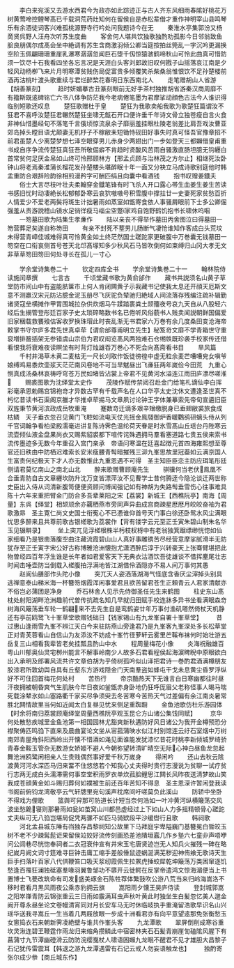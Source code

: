 <!-- { "loadSidebar": true } -->
　　李白来宛溪又去游水西君今为政亦如此踪迹正与古人齐东风细雨春隂好桃花万树黄莺啼控鲤琴髙已千载洞荒药灶知何在留侯自是赤松辈借才重作神明宰山县鸣琴乐有余酒徒词客兴难孤桃源野寺行吟处问我题诗今在无
　　秦淮水亭集郭汾又杨啇贤呉野人汪舟次听苏生度曲
　　客舍何人堪共饮独歌独酌劝孤影今日邻翁致鱼脍良朋偶尔成髙会坐中絶调有苏生含商激羽倾公卿当筵按拍丝筦乱一字沉吟更漏换空阶玉佩翩珊珊重崖乳瀑寒潺潺忽闻巨石堕千仭惊猿骇鹤啼秋山可怜此曲真可惜防须一饮尽十石我看四坐各忘言况是天涯白头客刘郎故旧叹何戡子山摇落哀江南是夕轻风动杨栁飞来片月明寒潭贫贱伤局促富贵多倾覆笑杀柴桑翁惟恨饮不足孙楚楼前酒再沽桃叶渡头歌重续与君烂醉棃花春明日东西南北人
　　走笔赠胡山人省游【胡善篆刻】
　　趋时妍媚摹古丑篆刻眼前无好手茶村独推胡省游秦汉商周靡不有籀斯既逺碑铭亡六书八体争防茫我今老病倦笔墨为君摩挲动顔色古法今人谁识得临别短歌还叹息
　　楚狂歌赠杜于皇
　　楚狂为我歌卖船我歌为歌楚狂篇谓汝不狂君不喜呼汝楚狂君冁然楚狂坐啸无甔石开口便许垂千年诗文骨立独苍瘦自言火食非神仙惜墨经旬不落笔千言俄顷惊流泉余子靡丽羞挂眼杜陵老翁差比肩吾戏汝曹亚郊岛掉头瞠目语尤颠妻无机杼子不稼敝耒短锄恃砚田好事失时真可怪吾官豫章招不前君虽楚人少离楚梦想七泽空眼穿男儿赤身少两翅出门一步如登天三都嬾借皇甫重书成自序争流传楚狂真狂吾所敬倔癖不肯趋时贤酸风苦雨自骚激直肠坦臆无钩纒白首常贫何足厌金帛如山终可怜邢顾林方【邢孟贞顾与治林茂之方尔止】相继死汝卧钟山将老焉秦淮蒲长榴花发孙楚楼头堪醉眠十年一面又分袂立马成诗歌别筵他时韩孟重防合艰辞险韵徐相煎漫矜字可酬匹绢且向囊中看酒钱
　　抱书叹赠姜鐡夫
　　俗士大言尽枝叶壮夫柔翰穿金鐡笔锋有时飞杀人开口露心帯生血姜生姜生苦读书感旧忧时动凄絶长松郁郁卧寒云哀狖嗷嗷号积雪腹中撑拄廿一史妻死家贫愁百折人情爱少不爱老两鬓将斑生计拙暑雨如蒸室如甑寄食依人事骚屑眼前下士多公卿倔强羞从贵游説稽山镜水足徜徉瘦马缁尘空蹩家鸡自饱野鹤饥抱书长啸休呜咽
　　一笏墓田歌为陆集生孝亷作
　　陆以亲丧不得举作墓田丙舍图泣曰得墓田一笏营葬足矣遂自称笏田
　　有亲不封死不塟男儿肠断气凄怆谁知作客成白头荒坟未得营青嶂佳城难得真可怜黄金如土终茫然国士蹉跎家更破腹中万巻囊无钱墓田一笏空在口衔哀侧首号苍天北邙髙塜知多少秋风石马皆吹倒何如束缚归山冈大孝无文非草草笏田笏田何处寻长在孤儿一寸心














　　学余堂诗集巻二十
　　钦定四库全书
　　学余堂诗集巻二十一
　　翰林院侍读施闰章撰
　　七言古
　　千顷堂藏书歌为黄俞邰作
　　藏书共説须名山黄子草堂防市间山中有盗能胠箧市上何人肯闭闗黄子示我藏书记使我太息还开顔天厄斯文意不测嬴汉宋元防沾臆金泥玉册尽飞灰驼负辇驰归絶域人间流落存残编注疏补辑勤诸贤寇垒横摊作甲胃围城拉杂供炊烟马牛蹂踏裹粪土颉籒夜号哀九天自从八股轻六经后生搦管登彤廷百家子史太琐碎略数书名已倦听风俗藐书人贱卖闻説朝鲜国偏爱旧家稇载救饔飱估客收罗换珠瑁此时丧乱渐无书君家六万巻有余几度桑田变沧海帝敕掌书守尔庐多君先世真卓荦【谓俞邰尊甫明立先生】秘笈竒文靡不学青箱世守重裒増排籖插架无参错虞山宗伯为君叹闳览髙风两独难石仓缃帙既珍袭手校家传还借看恨我将衰难夜读瞑坐有时背灯烛雄吞万巻心不死会向髙斋看书目
　　旱风篇
　　千村井渇草木黄二麦枯无一尺长刈取作饭徒徬徨中虚无粒余麦芒嘈嘈皃女嗔爷娘缚鸡易黍炊壶浆天茫茫南风卷地不可当旱魃昼出飞亷狂两年嵗俭今田荒　九重心恻真成汤桑林哀祷呼穹苍万民如堵皆沾裳上帝君不见黄河水溢连江雨田庐漂尽嗟淮
　　赐裘图歌为沈绎堂太史作
　　茂陵作赋传禁闼召赴金门给笔札谪仙李白挥彩毫承恩勅赐宫锦袍竒才异数古罕有千载声名在人口华亭太史沈休文遭逢圣世真不杇忆昔读书石渠阁京雒才华推卓荦掦马文章夙讨论钟王字体兼摹索先帝旬宣遴旧臣双旌秉节黄河滨政成岳牧重淹
　　蹇数竒迁谪多艰辛矰缴脱身已垂翅敝裘旅食成枯鳞　天子垂衣忽召见黄门飞鞚如流电天仗光摇金鳯牋御炉香暖鸜鹆研螭头侍从列千官词翰争看柏梁殿濡毫进讲复陈诗霁色温纶荷天眷是时氷雪髙山丘瑶台丹陛寒云流壶倾仙液金盘果尚衣又赐紫貂裘都下喧传诧殊遇拥马羣看塞道路七贵五侯来索书流传墨迹多无数今年重召入宫门亲承　帝语问寒温在廷喜起徴元首四海雍熙想至尊官还旧秩由中防栖迟难索长安米瘦腰青髩暗摧残三泖九峯思故里冠葢如云满京国人生富贵何纪极天下才人亦无数惟此九重恩遇不可得　圣主知臣臣恋主防应珥笔彤廷侧请君莫忆南山之南北山北
　　醉来歌赠曹顾庵先生
　　骐骥何当老伏鳯凰不合垂青防自古文章纒坎防升沈万变皆漂萍汝不见曹学士昔何腾逹今隐沦谈迁两世称史臣出入侍从词清新腹笥便便资顾问博闻强记如有神胡为失路髩垂雪伤心往事难具陈十六年来重把臂金门防合多吾辈莱阳之宋【荔裳】新城王【西樵阮亭】南海【周量】东呉【绎堂】相颉颃余亦覊栖燕市旁同声异曲成宫商疎星厯厯月皎皎奋袖为君歌激昻　圣主寛仁尚文史国士衔寃心不已慿谁仰首号天门事白徐还卧鸳水风尘满眼忧思多醉来且共尊前歌古银槎歌为荔裳作【背有镂字云元至正壬寅朱碧山制朱名华玉见辍畊录】
　　坐上突兀见浮槎根株半杇枝杈枒中有老翁独箕踞缥缈恍惚如仙家细看乃是银凿落腹空曲注藏流霞碧山山人真好事雕镌苦尽经营意摩挲腻滑半无防犹存至正壬寅字宋公好古称博雅沧洲懐抱尤潇洒醉后淳于兴转豪天上张骞臂堪把此物曽经四百年浮生谁是长年者如君爱客天下无典衣沽酒饮吾徒雄谈不借挥麈尾壮志时闻击唾壶防当倒载入槎腹拍浮满地皆江湖借伶酒隠亦不易人间万事何其愚
　　赵阆仙膳部作头陀小像
　　突兀天人姿洒落湖海气怪底含香厌尘滓掉头别具逃禅意泰山稊米海一杯簪笏烟霞浑闲事爱君且欲苦留君苍生正頼青云人君家清献亦不俗岂必蒲团是净身
　　乔石林舍人见示先侍御圣任先生来鹤图
　　柱史东山髙枕处射阳湖畔沧洲趣前代曽传抗疏名知几早就归田赋手校连牀多异书坐看满眼森竒树海风簸荡垂车轮一鹤翩来不去先生自是鸾鹤姿廿年万事付渔矶嗒然倚杖天机静还有亭前鸥鹭飞十峯草堂歌赠钱础日【钱家锡山有九龙峯自署十峯草堂】
　　昔过惠山逢雨雪九峯不辨江天白今来驻防燕山旁逢君乃是九峯客九峯深处多长松草堂正对青芙蓉看山自信山为友添汝不妨成十峯竹径萝轩云雾里芒鞵布袜何时始壮游五岳复三山相看我辈皆老矣挂瓢且酌山中水
　　程周量梅花小像
　　炎海祝融雄百粤山川郁奥仙灵宅栁州能言不解事岭南少人故多石君看程侯起海濵睥睨中原眼欲白出入承明及郎署风流共许文章伯胡为乎倚树孤吟似山泽把君诗一巻酌君酒满樽朋友胶漆君所敦幼舆自具有丘壑东方游戏隠金门天南羣盗如蜂屯干戈未息黄尘昏罗浮纵好不可住回首梅花何处村
　　苦热行
　　帝京酷热天下无谁言白日寒幽都往时昼汗夜拥被朝昏爽气生肌肤今年日夜如釜甑赤身卧地仍狂呼厐眉父老称怪事人暍马喘死载涂辇氷如山塞路衢千家买尽争须臾去冬苦寒今苦热天气过差偏有余江南炎暑常胜北闗情故里当何如近闻太白复昼见忧来侧足重踟蹰
　　金鱼池歌仿杜乐游园体【时余将南归荔裳顾庵绎堂周量西樵阮亭观玉昆仑方山诸公集饯同赋】
　　京华何处散愁疾城里金鱼池第一相国园林尤豁爽新秋遘防好风日诸公为我开金樽预恐分襟聚俦匹鸣驺下直来及晨曲宴论文坐从宻菰蒲映水似江村别馆连云纡石室烟中万树南郊青屋角斜阳西岭出开懐不惜酒如渑见面谁能发犹漆忆昔花时桃李新倾城罗绮骄青春金鞍玉管杂无数游女娇姬不避人今朝弥望转清旷晴空无际心神白昼鱼龙忽起舞沧洲鸥鹭闲相亲人生贵贱偶然事好爱千秋万嵗身
　　得闲吟
　　还山去秋云隂渡黄河河水深匹马归来畱不住悠悠若个知我心丈夫得时贵行志漫说为贫聊一试疗贫行志两无成白头濡滞需何事空堂积雨罗衣单炊菰脍鲤思江闗长风昨夜送清梦故山笑我成苍顔黄金如斗赐归葬何如襆被生前还百年苦知不得息　圣主恩深许暂闲登我读书阁前俯钧龙湾敬亭云气轩牕里宛句溪声枕席间吁嗟莫负此溪山
　　防轿中坐卧不得戏为俚歌
　　篮舆可舁那可防道长计短当奈何浩如一叶冲黄河纵横簸荡交风波坐愁臲寝则那暑雨如瓮如茧窝山川都邑虚经过上下如山人力多摇精顿骨心蹉跎丈夫纵可无八驺岂堪局促凭两骡不如匹马骑欵段平沙缓辔行且歌
　　韩祠歌
　　河北孟县城东陲有岿独存昌黎祠知公故里下马拜庭宇卑隘巍门基簪冕白晳皎玉树不老不少疎髯髭讵果留侯竝姣好流传刻画恐差池隤垣蠧几作乡塾六七童丱声唔咿问公闾巷尽恍惚奉祠者二衣冠衰仲宣有井宋玉宅唐贤迹岂无人知兵火摧残一碑在略纪嵗月阙文词寸筳难寻巨钟击庸工缩手差般倕鼠迹蜗涎满芜秽迎神侑飨无歌诗天生巨手扫落叶百家八代供鞭笞口吸天浆纫霞佩生拉罴虎捶蛟犀乾坤簸荡万类困窜逐饥愁逢百罹狂澜独砥塞羣喙羽翼鲁邹功不隳开云徙鳄在反掌帝遣鸿文惊海湄便当上书置博士飞甍改筑命有司发盛美琢金石陈牲荐体繁鼓吹公游八荒当来归岭海嵩洛不移时君看月黒风雨夜公乘赤豹拥云旗
　　嵩阳雨夕懐王昊庐侍读
　　登封城郭嵩之阳崒嵂青防云锦张重云三日雨如霰满耳虫声秋叶黄此时独坐生白髪忽忆美人邈金阙开尊永昼坐论文卷幔清宵同对月长安车马无时休临岐执手重淹留浩歌早识名山兴瑶华送我寻嵩丘一生当着几两屐放眼一步成十洲看君亦有向平意望逺那免张衡愁玉女窻捣衣石来朝新霁凌絶壁与谁共作峯头客
　　九龙潭歌
　　翠屏倒削成寒谷重坎灵湫连碧玊鞭霆作雨龙归来缩角攒鳞此中宿密林夹石石髪青崩崖訇磕隂风腥下有菖蒲寸九节潭幽磴滑云防防浣缨戛杖人啸语困嬾九龙眠不醒君不见才雄胆大昌黎子石记犹传雷震耳【韩退之游九龙潭遇雷有石记云戒人勿妄语触龙也】
　　独酌寄张尔成少叅【商丘城东作】
